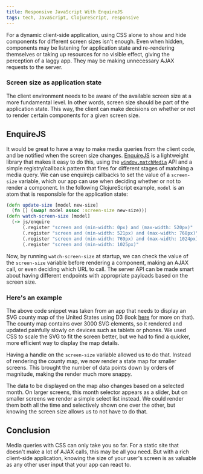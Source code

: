 ```yaml
---
title: Responsive JavaScript With EnquireJS
tags: tech, JavaScript, ClojureScript, responsive
---
```


For a dynamic client-side application, using CSS alone to show and hide components for different screen sizes isn't enough. Even when hidden, components may be listening for application state and re-rendering themselves or taking up resources for no visible effect, giving the perception of a laggy app. They may be making unnecessary AJAX requests to the server.

### Screen size as application state

The client environment needs to be aware of the available screen size at a more
fundamental level. In other words, screen size should be part of the
application state. This way, the client can make decisions on whether or not to
render certain components for a given screen size.

## EnquireJS

It would be great to have a way to make media queries from the client code, and
be notified when the screen size changes.
[EnquireJS](http://wicky.nillia.ms/enquire.js/) is a lightweight library that
makes it easy to do this, using the
[`window.matchMedia`](https://developer.mozilla.org/en-US/docs/Web/API/Window.matchMedia)
API and a simple registry/callback pattern that fires for different stages of
matching a media query. We can use enquirejs callbacks to set the value of a
`screen-size` variable, which our app can use when deciding whether or not to render a
component. In the following ClojureScript example, `model` is an atom that is responsible for the
application state:

~~~  clojure
(defn update-size [model new-size]
  (fn [] (swap! model assoc :screen-size new-size)))
(defn watch-screen-size [model]
  (-> js/enquire
      (.register "screen and (min-width: 0px) and (max-width: 520px)"    (update-size model "xs"))
      (.register "screen and (min-width: 521px) and (max-width: 768px)"  (update-size model "sm"))
      (.register "screen and (min-width: 769px) and (max-width: 1024px)" (update-size model "md"))
      (.register "screen and (min-width: 1025px)"                        (update-size model "lg"))))
~~~ 

Now, by running `watch-screen-size` at startup, we can check the value of the
`screen-size` variable before rendering a component, making an AJAX call, or
even deciding which URL to call. The server API can be made smart about having
different endpoints with appropriate payloads based on the screen size.

### Here's an example

The above code snippet was taken from an app that needs to display an SVG
county map of the United States using D3 (look
[here](http://neo.com/2014/04/21/choropleths-and-d3js) for more on that). The
county map contains over 3000 SVG elements, so it rendered and updated
painfully slowly on devices such as tablets or phones. We used CSS to scale the
SVG to fit the screen better, but we had to find a quicker, more efficient way
to display the map details.

Having a handle on the `screen-size` variable allowed us to do that. Instead of
rendering the county map, we now render a state map for smaller screens. This
brought the number of data points down by orders of magnitude, making the
render much more snappy.

The data to be displayed on the map also changes based on a selected month. On
larger screens, this month selector appears as a slider, but on smaller screens
we render a simple select list instead. We could render them both all the time
and selectively shown one over the other, but knowing the screen size allows us
to not have to do that.

## Conclusion

Media queries with CSS can only take you so far. For a static site that doesn't
make a lot of AJAX calls, this may be all you need. But with a rich client-side
application, knowing the size of your user's screen is as valuable as any other
user input that your app can react to.
